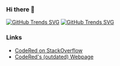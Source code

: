 ### Hi there 👋

[![GitHub Trends SVG](https://api.githubtrends.io/user/svg/CodeRedDev/langs?time_range=six_months&include_private=True&group=other&theme=classic)](https://githubtrends.io)
[![GitHub Trends SVG](https://api.githubtrends.io/user/svg/CodeRedDev/repos?time_range=six_months&include_private=True&group=other&theme=classic)](https://githubtrends.io)

### Links

- [CodeRed on StackOverflow](https://stackoverflow.com/users/5437331/codered)
- [CodeRed's (outdated) Webpage](http://codereddev.de/)

<!--
**CodeRedDev/CodeRedDev** is a ✨ _special_ ✨ repository because its `README.md` (this file) appears on your GitHub profile.

Here are some ideas to get you started:

- 🔭 I’m currently working on ...
- 🌱 I’m currently learning ...
- 👯 I’m looking to collaborate on ...
- 🤔 I’m looking for help with ...
- 💬 Ask me about ...
- 📫 How to reach me: ...
- 😄 Pronouns: ...
- ⚡ Fun fact: ...
-->
